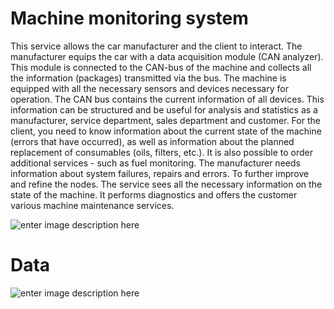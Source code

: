 # Machine monitoring system
    
This service allows the car manufacturer and the client to interact.
The manufacturer equips the car with a data acquisition module (CAN analyzer). This module is connected to the CAN-bus of the machine and collects all the information (packages) transmitted via the bus.
    The machine is equipped with all the necessary sensors and devices necessary for operation. The CAN bus contains the current information of all devices. This information can be structured and be useful for analysis and statistics as a manufacturer, service department, sales department and customer.
For the client, you need to know information about the current state of the machine (errors that have occurred), as well as information about the planned replacement of consumables (oils, filters, etc.).
It is also possible to order additional services - such as fuel monitoring.
    The manufacturer needs information about system failures, repairs and errors. To further improve and refine the nodes.
    The service sees all the necessary information on the state of the machine. It performs diagnostics and offers the customer various machine maintenance services.
    
![enter image description here](https://sun9-54.userapi.com/c200416/v200416342/15bac/XdLeeB2LTJg.jpg)

# Data

![enter image description here](https://sun9-65.userapi.com/c856024/v856024342/1a1ddf/bs-F7WXwjOU.jpg)
